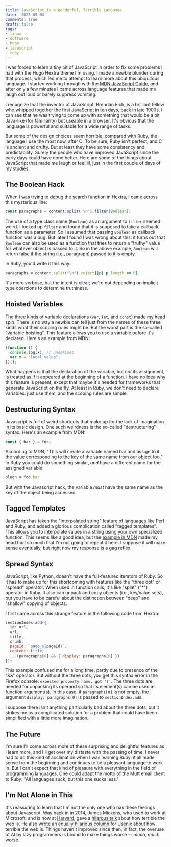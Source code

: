 ```yaml
---
title: JavaScript is a Wonderful, Terrible Language
date: '2025-09-03'
comments: true
draft: false
tags:
- linux
- software
- hugo
- javascript
- ruby
---
```


I was forced to learn a tiny bit of JavaScript in order to fix
some problems I had with the Hugo Hextra theme I'm using.
I made a newbie blunder during that process, which led me
to attempt to learn more about this ubiquitous language.
I started working through with the
[MDN JavaScript Guide](https://developer.mozilla.org/en-US/docs/Web/JavaScript/Guide),
and after only a few minutes I came across language features that
made me laugh out loud or barely suppress vomiting.
<!--more-->

I recognize that the inventor of JavaScript, Brendan Eich, is a brilliant
fellow who whipped together the first JavaScript in ten days, back
in late 1900s.  I can see that he was trying to come up
with something that would be a bit Java-like (for familiarity) but
useable in a browser.  It's obvious that the language is powerful
and suitable for a wide range of tasks.  

But some of the design choices seem horrible, compared with
Ruby, the language I use the most now, after C.  To be sure, Ruby
isn't perfect, and C is ancient and crufty.  But at least they have
some consistency and predictability.  Surely the people
who have improved JavaScript since the early days could have done
better.  Here are some of the things about JavaScript that made me laugh or feel ill,
just in the first couple of days of my studies.

## The Boolean Hack

When I was trying to debug the search function in Hextra, I came across
this mysterious line:

```js
const paragraphs = content.split('\n').filter(Boolean);
```

The use of a type class name (`Boolean`) as an argument to `filter`
seemed weird.  I looked up `filter` and found that it is supposed
to take a callback function as a parameter.  So I assumed that
passing `Boolean` as callback function was a bug.  But later I found
I was wrong about this: it turns out that `Boolean` can also be used
as a function that tries to return a "truthy" value for whatever object
is passed to it.  So in the above example, `Boolean` will return
false if the string (i.e., paragraph) passed to it is empty.

In Ruby, you'd write it this way:

```ruby
paragraphs = content.split("\n").reject{|p| p.length == 0}
```

It's more verbose, but the intent is clear; we're not depending
on implicit type coercions to determine truthiness.

## Hoisted Variables

The three kinds of variable declarations (`var`, `let`, and `const`) made
my head spin.  There is no way a newbie can tell just from the
names of these three kinds what their scoping rules might be.
But the worst part is the so-called "variable hoisting".
This feature allows you to use a variable before it's declared.
Here's an example from MDN:

```js
(function () {
  console.log(x); // undefined
  var x = "local value";
})();
```

What happens is that the declaration of the variable, but *not* its assignment,
is treated as if it appeared at the beginning of a function.  I have no
idea why this feature is present, except that maybe it's needed for 
frameworks that generate JavaScript on the fly.  At least in Ruby,
we don't need to declare variables: just use them, and the scoping
rules are simple.

## Destructuring Syntax

Javascript is full of weird shortcuts that make up for the lack of imagination
in its basic design.  One such weirdness is the so-called "destructuring" syntax.
Here's an example from MDN:

```js
const { bar } = foo;
```

According to MDN, "This will create a variable named bar and assign to
it the value corresponding to the key of the same name from our object
foo."  In Ruby you could do something similar, *and* have a different
name for the assigned variable:

```ruby
plugh = foo.bar
```

But with the Javascript hack, the variable *must* have the same name
as the key of the object being accessed.

## Tagged Templates

JavaScript has taken the "interpolated string" feature of languages
like Perl and Ruby, and added a glorious complication called "tagged
templates".  This allows you to interpolate values in a string
using your own specialized function.  This seems like a good idea,
but the [example in MDN](https://developer.mozilla.org/en-US/docs/Web/JavaScript/Reference/Template_literals#tagged_templates)
made my head hurt so much that I'm not going
to repeat it here.  I suppose it will make sense eventually,
but right now my response is a gag reflex.

## Spread Syntax

JavaScript, like Python, doesn't have the full-featured iterators
of Ruby.  So it has to make up for this shortcoming with features
like the "three dot" or "spread" operator.  When used in
function calls, it's like "splat" ("*") operator in Ruby.
It also can unpack and copy objects (i.e., key/value sets),
but you have to be careful about the distinction between "deep"
and "shallow" copying of objects.

I first came across this strange feature in the following code
from Hextra:

```js
sectionIndex.add({
  id: url,
  url,
  title,
  crumb,
  pageId: `page_${pageId}`,
  content: title,
  ...(paragraphs[0] && { display: paragraphs[0] })
});
```

This example confused me for a long time, partly due to
presence of the "&&" operator.  But without the three dots,
you get this syntax error in the Firefox console: `expected property name, got '('`.
The three dots are needed for unpacking its operand so that its element(s)
can be used as function argument(s).  In this case, if `paragraphs[0]` is
not empty, the argument `display: paragraphs[0]` is passed to `sectionIndex.add`.

I suppose there isn't anything particularly bad about the three dots,
but it strikes me as a complicated solution for a problem that could
have been simplified with a little more imagination.

## The Future

I'm sure I'll come across more of these surprising and delightful
features as I learn more, and I'll get over my distaste with
the passing of time.  I never had to do this kind of acclimation
when I was learning Ruby: it all made sense from the beginning
and continues to be a pleasant language to work in.  But I
can't expect that kind of pleasure with everything in the
field of programming languages.  One could adapt the motto
of the Mutt email client to Ruby: "All languages suck, but
this one sucks less."

## I'm Not Alone in This

It's reassuring to learn that I'm not the only one who has these
feelings about Javascript.  Way back in in 2014, James Mickens, who used to
work at Microsoft, and is now at [Harvard](https://mickens.seas.harvard.edu/),
gave a [hilarous talk](https://vimeo.com/111122950)
about how terrible the web is.  He also wrote an
[equally hilarious column](https://www.usenix.org/system/files/1403_02-08_mickens.pdf)
for Usenix about how terrible the web is.  Things haven't improved since then; in fact,
the overuse of AI by lazy programmers is bound to make things worse -- *much, much* worse.
